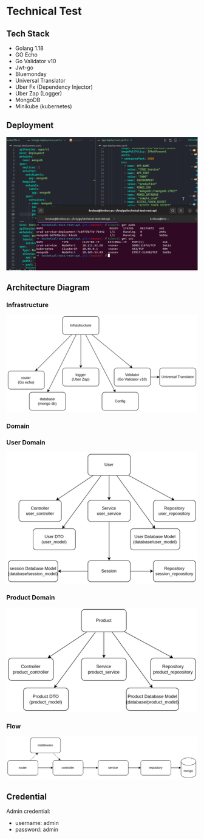 # Technical Test

## Tech Stack

- Golang 1.18
- GO Echo
- Go Validator v10
- Jwt-go
- Bluemonday
- Universal Translator
- Uber Fx (Dependency Injector)
- Uber Zap (Logger)
- MongoDB
- Minikube (kubernetes)

## Deployment

![Pods](https://github.com/krobus00/technical-test-rest-api/blob/master/images/deployment.png?raw=true)

## Architecture Diagram

### Infrastructure
![Infrastructure](https://github.com/krobus00/technical-test-rest-api/blob/master/images/ddd-Infrastructure.jpg?raw=true)

### Domain

### User Domain
![User domain](https://github.com/krobus00/technical-test-rest-api/blob/master/images/ddd-User%20Domain.jpg?raw=true)

### Product Domain
![Product domain](https://github.com/krobus00/technical-test-rest-api/blob/master/images/ddd-Product%20Domain.jpg?raw=true)

### Flow
![Flow](https://github.com/krobus00/technical-test-rest-api/blob/master/images/ddd-Flow.jpg?raw=true)

## Credential

Admin credential:
- username: admin
- password: admin
